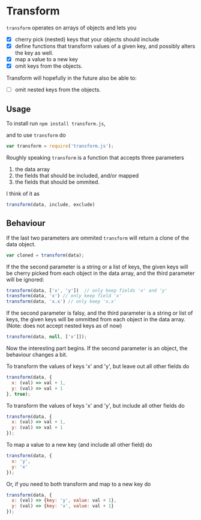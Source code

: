 # Transform

`transform` operates on arrays of objects and lets you
- [x] cherry pick (nested) keys that your objects should include
- [x] define functions that transform values of a given key, and possibly alters the key as well.
- [x] map a value to a new key
- [x] omit keys from the objects.

Transform will hopefully in the future also be able to:
- [ ] omit nested keys from the objects.

## Usage
To install run
```npm install transform.js```,

and to use `transform` do

```js
var transform = require('transform.js');
```

Roughly speaking `transform` is a function that accepts three parameters

1. the data array
2. the fields that should be included, and/or mapped
3. the fields that should be ommited. 

I think of it as 
```js
transform(data, include, exclude)
```

## Behaviour

If the last two parameters are ommited `transform` will return a clone of the data object.
```js
var cloned = transform(data);
```

If the the second parameter is a string or a list of keys, the given keys will be cherry picked from each object in the data array,
and the third parameter will be ignored:
```js
transform(data, ['x', 'y'])  // only keep fields 'x' and 'y'
transform(data, 'x') // only keep field 'x'
transform(data, 'x.x') // only keep 'x.x'
```

If the second parameter is falsy, and the third parameter is a string or list of keys, the given keys will be ommitted from each object in the data array. (Note: does not accept nested keys as of now)
```js
transform(data, null, ['x']]);
```

Now the interesting part begins. If the second parameter is an object, the behaviour changes a bit.

To transform the values of keys 'x' and 'y', but leave out all other fields do

```js
transform(data, {
  x: (val) => val + 1, 
  y: (val) => val + 1
}, true);
```

To transform the values of keys 'x' and 'y', but include all other fields do
```js
transform(data, {
  x: (val) => val + 1, 
  y: (val) => val + 1
});
```

To map a value to a new key (and include all other field) do
```js
transform(data, {
  x: 'y',
  y: 'x'
});
```
Or, if you need to both transform and map to a new key do
```js
transform(data, {
  x: (val) => {key: 'y', value: val + 1},
  y: (val) => {key: 'x', value: val + 1}
});
```



